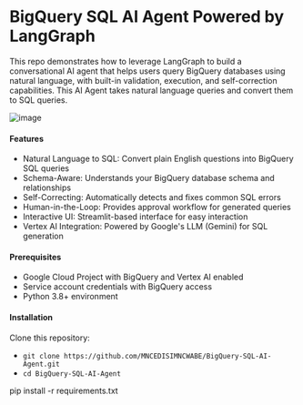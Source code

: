 # BigQuery SQL AI Agent Powered by LangGraph

This repo demonstrates how to leverage LangGraph to build a conversational AI agent that helps users query BigQuery databases using natural language, with built-in validation, execution, and self-correction capabilities. This AI Agent takes natural language queries and convert them to SQL queries.

![image](https://github.com/user-attachments/assets/f7af3c99-912f-4630-a13e-205c8e5806fc)


#### Features
- Natural Language to SQL: Convert plain English questions into BigQuery SQL queries
- Schema-Aware: Understands your BigQuery database schema and relationships
- Self-Correcting: Automatically detects and fixes common SQL errors
- Human-in-the-Loop: Provides approval workflow for generated queries
- Interactive UI: Streamlit-based interface for easy interaction
- Vertex AI Integration: Powered by Google's LLM (Gemini) for SQL generation

#### Prerequisites
- Google Cloud Project with BigQuery and Vertex AI enabled
- Service account credentials with BigQuery access
- Python 3.8+ environment

#### Installation
Clone this repository:
- ``git clone https://github.com/MNCEDISIMNCWABE/BigQuery-SQL-AI-Agent.git``
- ```cd BigQuery-SQL-AI-Agent```

pip install -r requirements.txt
